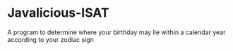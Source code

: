 # Javalicious-ISAT
A program to determine where your birthday may lie within a calendar year according to your zodiac sign
